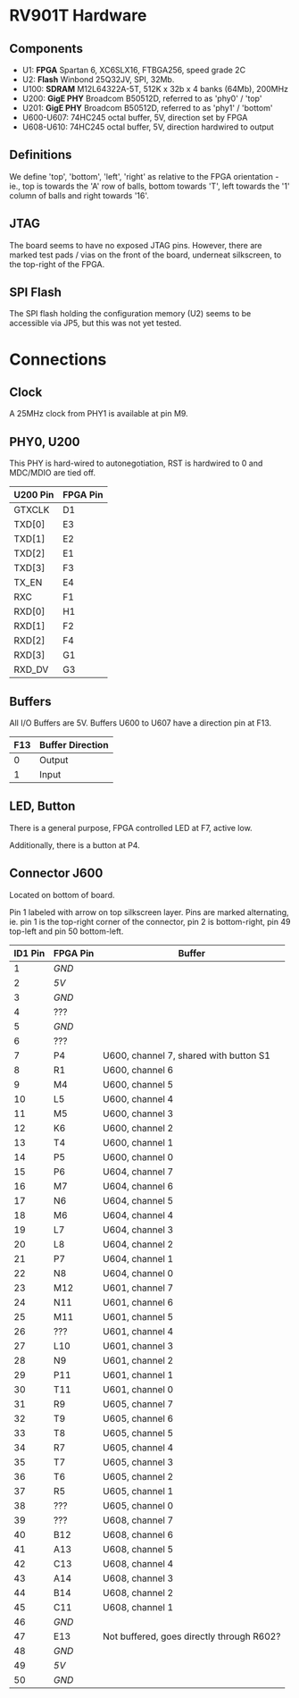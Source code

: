 RV901T Hardware
===============

Components
----------

 - U1: **FPGA** Spartan 6, XC6SLX16, FTBGA256, speed grade 2C
 - U2: **Flash** Winbond 25Q32JV, SPI, 32Mb.
 - U100: **SDRAM** M12L64322A-5T, 512K x 32b x 4 banks (64Mb), 200MHz
 - U200: **GigE PHY** Broadcom B50512D, referred to as 'phy0' / 'top'
 - U201: **GigE PHY** Broadcom B50512D, referred to as 'phy1' / 'bottom'
 - U600-U607: 74HC245 octal buffer, 5V, direction set by FPGA
 - U608-U610: 74HC245 octal buffer, 5V, direction hardwired to output

Definitions
-----------

We define 'top', 'bottom', 'left', 'right' as relative to the FPGA orientation - ie.,
top is towards the 'A' row of balls, bottom towards 'T', left towards the '1' column of balls
and right towards '16'.

JTAG
----

The board seems to have no exposed JTAG pins. However, there are marked test pads / vias on the front of the board, underneat silkscreen, to the top-right of the FPGA.

SPI Flash
---------

The SPI flash holding the configuration memory (U2) seems to be accessible via JP5, but this was not yet tested.

Connections
===========

Clock
-----

A 25MHz clock from PHY1 is available at pin M9.

PHY0, U200
----------

This PHY is hard-wired to autonegotiation, RST is hardwired to 0 and MDC/MDIO are tied off.

| U200 Pin | FPGA Pin |
|----------|----------|
| GTXCLK   | D1       |
| TXD[0]   | E3       |
| TXD[1]   | E2       |
| TXD[2]   | E1       |
| TXD[3]   | F3       |
| TX\_EN   | E4       |
| RXC      | F1       |
| RXD[0]   | H1       |
| RXD[1]   | F2       |
| RXD[2]   | F4       |
| RXD[3]   | G1       |
| RXD\_DV  | G3       |


Buffers
-------

All I/O Buffers are 5V. Buffers U600 to U607 have a direction pin at F13.

| F13 | Buffer Direction |
|-----|------------------|
| 0   | Output           |
| 1   | Input            |

LED, Button
-----------

There is a general purpose, FPGA controlled LED at F7, active low.

Additionally, there is a button at P4.

Connector J600
--------------

Located on bottom of board.

Pin 1 labeled with arrow on top silkscreen layer. Pins are marked alternating, ie. pin 1
is the top-right corner of the connector, pin 2 is bottom-right, pin 49 top-left and pin 50 bottom-left.

| ID1 Pin | FPGA Pin | Buffer                                    |
|---------|----------|-------------------------------------------|
| 1       | *GND*    |                                           |
| 2       | *5V*     |                                           |
| 3       | *GND*    |                                           |
| 4       | ???      |                                           |
| 5       | *GND*    |                                           |
| 6       | ???      |                                           |
| 7       | P4       | U600, channel 7, shared with button S1    |
| 8       | R1       | U600, channel 6                           |
| 9       | M4       | U600, channel 5                           |
| 10      | L5       | U600, channel 4                           |
| 11      | M5       | U600, channel 3                           |
| 12      | K6       | U600, channel 2                           |
| 13      | T4       | U600, channel 1                           |
| 14      | P5       | U600, channel 0                           |
| 15      | P6       | U604, channel 7                           |
| 16      | M7       | U604, channel 6                           |
| 17      | N6       | U604, channel 5                           |
| 18      | M6       | U604, channel 4                           |
| 19      | L7       | U604, channel 3                           |
| 20      | L8       | U604, channel 2                           |
| 21      | P7       | U604, channel 1                           |
| 22      | N8       | U604, channel 0                           |
| 23      | M12      | U601, channel 7                           |
| 24      | N11      | U601, channel 6                           |
| 25      | M11      | U601, channel 5                           |
| 26      | ???      | U601, channel 4                           |
| 27      | L10      | U601, channel 3                           |
| 28      | N9       | U601, channel 2                           |
| 29      | P11      | U601, channel 1                           |
| 30      | T11      | U601, channel 0                           |
| 31      | R9       | U605, channel 7                           |
| 32      | T9       | U605, channel 6                           |
| 33      | T8       | U605, channel 5                           |
| 34      | R7       | U605, channel 4                           |
| 35      | T7       | U605, channel 3                           |
| 36      | T6       | U605, channel 2                           |
| 37      | R5       | U605, channel 1                           |
| 38      | ???      | U605, channel 0                           |
| 39      | ???      | U608, channel 7                           |
| 40      | B12      | U608, channel 6                           |
| 41      | A13      | U608, channel 5                           |
| 42      | C13      | U608, channel 4                           |
| 43      | A14      | U608, channel 3                           |
| 44      | B14      | U608, channel 2                           |
| 45      | C11      | U608, channel 1                           |
| 46      | *GND*    |                                           |
| 47      | E13      | Not buffered, goes directly through R602? |
| 48      | *GND*    |                                           |
| 49      | *5V*     |                                           |
| 50      | *GND*    |                                           |
